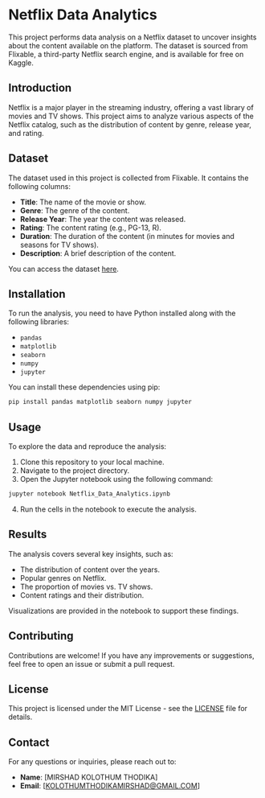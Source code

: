 
# Netflix Data Analytics

This project performs data analysis on a Netflix dataset to uncover insights about the content available on the platform. The dataset is sourced from Flixable, a third-party Netflix search engine, and is available for free on Kaggle.

## Introduction

Netflix is a major player in the streaming industry, offering a vast library of movies and TV shows. This project aims to analyze various aspects of the Netflix catalog, such as the distribution of content by genre, release year, and rating.

## Dataset

The dataset used in this project is collected from Flixable. It contains the following columns:
- **Title**: The name of the movie or show.
- **Genre**: The genre of the content.
- **Release Year**: The year the content was released.
- **Rating**: The content rating (e.g., PG-13, R).
- **Duration**: The duration of the content (in minutes for movies and seasons for TV shows).
- **Description**: A brief description of the content.

You can access the dataset [here](https://www.kaggle.com/shivamb/netflix-shows).

## Installation

To run the analysis, you need to have Python installed along with the following libraries:
- `pandas`
- `matplotlib`
- `seaborn`
- `numpy`
- `jupyter`

You can install these dependencies using pip:

```bash
pip install pandas matplotlib seaborn numpy jupyter
```

## Usage

To explore the data and reproduce the analysis:
1. Clone this repository to your local machine.
2. Navigate to the project directory.
3. Open the Jupyter notebook using the following command:

```bash
jupyter notebook Netflix_Data_Analytics.ipynb
```

4. Run the cells in the notebook to execute the analysis.

## Results

The analysis covers several key insights, such as:
- The distribution of content over the years.
- Popular genres on Netflix.
- The proportion of movies vs. TV shows.
- Content ratings and their distribution.

Visualizations are provided in the notebook to support these findings.

## Contributing

Contributions are welcome! If you have any improvements or suggestions, feel free to open an issue or submit a pull request.

## License

This project is licensed under the MIT License - see the [LICENSE](LICENSE) file for details.

## Contact

For any questions or inquiries, please reach out to:
- **Name**: [MIRSHAD KOLOTHUM THODIKA]
- **Email**: [KOLOTHUMTHODIKAMIRSHAD@GMAIL.COM]
